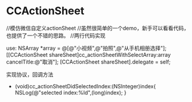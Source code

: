 # CCActionSheet
//模仿微信自定义actionSheet
//虽然很简单的一个demo，新手可以看看代码，也提供了一个不错的思路。
//两行代码实现

use:
    NSArray *array = @[@"小视频",@"拍照",@"从手机相册选择"];
    [[CCActionSheet shareSheet]cc_actionSheetWithSelectArray:array cancelTitle:@"取消"];
    [CCActionSheet shareSheet].delegate = self;
    
  实现协议，回调方法
  - (void)cc_actionSheetDidSelectedIndex:(NSInteger)index{
    NSLog(@"selected index:%ld",(long)index);
}
